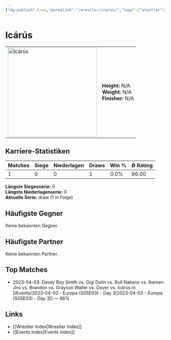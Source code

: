 ```yaml
---
{"dg-publish":true,"permalink":"/wrestler/icarus/","tags":["wrestler"],"noteIcon":"","created":"2025-08-11T09:33:19.123+02:00"}
---
```



# Icárús

<table>
<tr>
<td><img src="Icárús.png" width="280" alt="Icárús"></td>
<td>
<b>Height:</b> N/A<br>
<b>Weight:</b> N/A<br>
<b>Finisher:</b> N/A<br>
</td>
</tr>
</table>

## Karriere-Statistiken

| Matches | Siege | Niederlagen | Draws | Win % | Ø Rating |
|---------|-------|-------------|-------|-------|-----------|
| 1 | 0 | 0 | 1 | 0.0% | 96.00 |

**Längste Siegesserie:** 0<br>**Längste Niederlagenserie:** 0<br>**Aktuelle Serie:** draw (1 in Folge)


## Häufigste Gegner
Keine bekannten Gegner.

## Häufigste Partner
Keine bekannten Partner.

## Top Matches
- 2023-04-03: Davey Boy Smith vs. Gigi Dolin vs. Bull Nakano vs. Ikemen Jiro vs. Brandon vs. Grayson Waller vs. Dover  vs. Icárús  in [[Events/2023-04-03 - Europa (S05E03) - Day 3\|2023-04-03 - Europa (S05E03) - Day 3]] — 96%

## Links
- [[Wrestler Index\|Wrestler Index]]
- [[Events Index\|Events Index]]
